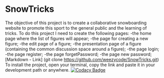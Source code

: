 # SnowTricks
The objective of this project is to create a collaborative snowboarding website to promote this sport to the general public and the learning of tricks.
To do this project I need to create the following pages:
    -the home page where the list of figures will appear;
    -the page for creating a new figure;
    -the edit page of a figure;
    -the presentation page of a figure (containing the common discussion space around a figure);
    -the page login; 
    -the page register;
    -the page forgetPassword;
    -the page new password; 
[Markdown - Link] (git clone https://github.com/weezycode/SnowTricks.git)
To install the project, open your terminal, copy the link and paste it in your development path or anywhere.
[![Codacy Badge](https://app.codacy.com/project/badge/Grade/9aa560c308764b34b5bcba84f86170d6)](https://www.codacy.com/gh/weezycode/SnowTricks/dashboard?utm_source=github.com&amp;utm_medium=referral&amp;utm_content=weezycode/SnowTricks&amp;utm_campaign=Badge_Grade)
